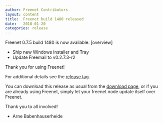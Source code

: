 ```yaml
---
author: Freenet Contributors
layout: content
title:  Freenet build 1480 released
date:   2018-01-20
categories: release
---
```

Freenet 0.7.5 build 1480 is now available. [overview]

- Ship new Windows Installer and Tray
- Update Freemail to v0.2.7.3-r2

Thank you for using Freenet!

For additional details see the [release tag][releasetag1480].

You can download this release as usual from the [download page][],
or if you are already using Freenet, simply let your freenet node
update itself over Freenet.

Thank you to all involved!

- Arne Babenhauserheide

[releasetag1480]: https://github.com/hyphanet/fred/releases/tag/build01480
[WoT19 tag]: https://github.com/hyphanet/plugin-WebOfTrust/releases/tag/build0019
[download page]: pages/download.html
